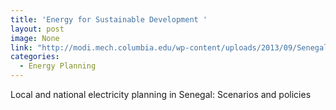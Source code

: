 ```yaml
---
title: 'Energy for Sustainable Development '
layout: post
image: None
link: "http://modi.mech.columbia.edu/wp-content/uploads/2013/09/Senegal_Aly-Energy-Policy-paper-4.20.10-JEPO-S-10-00600.pdf"
categories:
  - Energy Planning
---
```


 Local and national electricity planning in Senegal: Scenarios and policies
